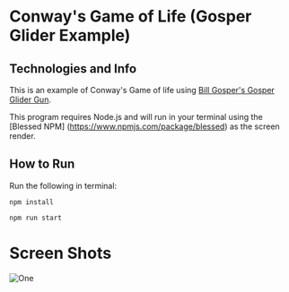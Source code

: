 # Conway's Game of Life (Gosper Glider Example)

## Technologies and Info

This is an example of Conway's Game of life using [Bill Gosper's Gosper Glider Gun](http://www.conwaylife.com/w/index.php?title=Gosper_glider_gun).

This program requires Node.js and will run in your terminal using the [Blessed NPM] (https://www.npmjs.com/package/blessed) as the screen render.


## How to Run

Run the following in terminal:
```
npm install
```

```
npm run start
```
# Screen Shots

![One](https://lh4.googleusercontent.com/KFYSPXtRc1nHyWG6PJWgtP6U_ZGoKsp15kNOK3xHhV9OFxzQ9eSt9jzxPsiNaOuDCrD4kCHjYLO4Mm8=w1275-h908)


